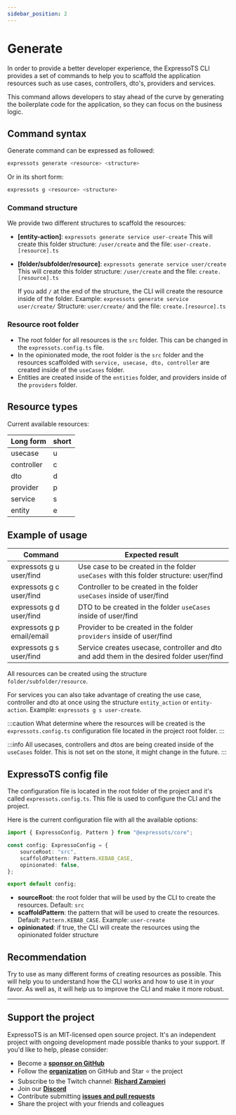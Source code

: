 ```yaml
---
sidebar_position: 2
---
```


# Generate

In order to provide a better developer experience, the ExpressoTS CLI provides a set of commands to help you to scaffold the application resources such as use cases, controllers, dto's, providers and services.

This command allows developers to stay ahead of the curve by generating the boilerplate code for the application, so they can focus on the business logic.

## Command syntax

Generate command can be expressed as followed:

```bash
expressots generate <resource> <structure>
```

Or in its short form:

```bash
expressots g <resource> <structure>
```

### Command structure

We provide two different structures to scaffold the resources:

- **[entity-action]**: `expressots generate service user-create`
  This will create this folder structure: `/user/create` and the file: `user-create.[resource].ts`

- **[folder/subfolder/resource]**: `expressots generate service user/create`
  This will create this folder structure: `/user/create` and the file: `create.[resource].ts`

  If you add `/` at the end of the structure, the CLI will create the resource inside of the folder. Example: `expressots generate service user/create/`
  Structure: `user/create/` and the file: `create.[resource].ts`

### Resource root folder

- The root folder for all resources is the `src` folder. This can be changed in the `expressots.config.ts` file.
- In the opinionated mode, the root folder is the `src` folder and the resources scaffolded with `service, usecase, dto, controller` are created inside of the `useCases` folder.
- Entities are created inside of the `entities` folder, and providers inside of the `providers` folder.

## Resource types

Current available resources:

| Long form  | short |
| ---------- | ----- |
| usecase    | u     |
| controller | c     |
| dto        | d     |
| provider   | p     |
| service    | s     |
| entity     | e     |

## Example of usage

| Command                    | Expected result                                                                           |
| -------------------------- | ----------------------------------------------------------------------------------------- |
| expressots g u user/find   | Use case to be created in the folder `useCases` with this folder structure: user/find     |
| expressots g c user/find   | Controller to be created in the folder `useCases` inside of user/find                     |
| expressots g d user/find   | DTO to be created in the folder `useCases` inside of user/find                            |
| expressots g p email/email | Provider to be created in the folder `providers` inside of user/find                      |
| expressots g s user/find   | Service creates usecase, controller and dto and add them in the desired folder user/find |

All resources can be created using the structure `folder/subfolder/resource`.

For services you can also take advantage of creating the use case, controller and dto at once using the structure `entity_action` or `entity-action`. Example: `expressots g s user-create`.

:::caution
What determine where the resources will be created is the `expressots.config.ts` configuration file located in the project root folder.
:::

:::info
All usecases, controllers and dtos are being created inside of the `useCases` folder. This is not set on the stone, it might change in the future.
:::

## ExpressoTS config file

The configuration file is located in the root folder of the project and it's called `expressots.config.ts`. This file is used to configure the CLI and the project.

Here is the current configuration file with all the available options:

```typescript
import { ExpressoConfig, Pattern } from "@expressots/core";

const config: ExpressoConfig = {
    sourceRoot: "src",
    scaffoldPattern: Pattern.KEBAB_CASE,
    opinionated: false,
};

export default config;
```

- **sourceRoot**: the root folder that will be used by the CLI to create the resources. Default: `src`
- **scaffoldPattern**: the pattern that will be used to create the resources. Default: `Pattern.KEBAB_CASE`. Example: `user-create`
- **opinionated**: if true, the CLI will create the resources using the opinionated folder structure

## Recommendation

Try to use as many different forms of creating resources as possible. This will help you to understand how the CLI works and how to use it in your favor. As well as, it will help us to improve the CLI and make it more robust.

---

## Support the project

ExpressoTS is an MIT-licensed open source project. It's an independent project with ongoing development made possible thanks to your support. If you'd like to help, please consider:

- Become a **[sponsor on GitHub](https://github.com/sponsors/expressots)**
- Follow the **[organization](https://github.com/expressots)** on GitHub and Star ⭐ the project
- Subscribe to the Twitch channel: **[Richard Zampieri](https://www.twitch.tv/richardzampieri)**
- Join our **[Discord](https://discord.com/invite/PyPJfGK)**
- Contribute submitting **[issues and pull requests](https://github.com/expressots/expressots/issues/new/choose)**
- Share the project with your friends and colleagues
